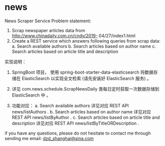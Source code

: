 # news
News Scraper Service Problem statement: 
  1. Scrap newspaper articles data from http://www.chinadaily.com.cn/cndy/2019- 04/27/index1.html 
  2. Create a REST service which answers following queries from scrap data: 
      a. Search available authors 
      b. Search articles based on author name 
      c. Search articles based on article title and description



实现说明：

1.  SpringBoot 项目， 使用 spring-boot-starter-data-elasticsearch 将数据存储在 ElasticSearch 以实现全文检索 (请先安装好 ElasticSearch 服务) 。

2.  详见 com.news.schedule.ScrapNewsDaily 类每日定时获取一次数据存储到 ElasticSearch 中 。 

3.  功能对应：
      a. Search available authors                                   详见对应 REST API news/listAuthors . 
      b. Search articles based on author name                       详见对应 REST API news/listByAuthor .
      c. Search articles based on article title and description     详见对应 REST API news/listByTitleORDescription .


if you have any questions, please do not hesitate to contact me through sending me email:  dzd_shanghai@sina.com
